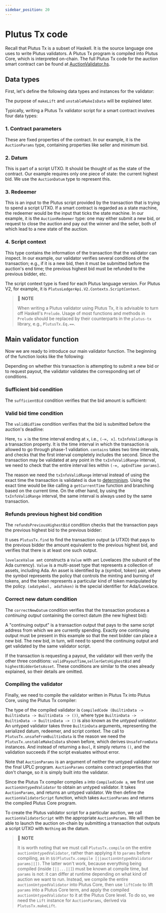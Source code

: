 ```yaml
---
sidebar_position: 20
---
```


# Plutus Tx code

Recall that Plutus Tx is a subset of Haskell. 
It is the source language one uses to write Plutus validators. 
A Plutus Tx program is compiled into Plutus Core, which is interpreted on-chain. 
The full Plutus Tx code for the auction smart contract can be found at [AuctionValidator.hs](https://github.com/IntersectMBO/plutus-tx-template/blob/main/app/AuctionValidator.hs).

<!-- will need to update the link and file location for the new docs platform implementation -->

## Data types

First, let's define the following data types and instances for the validator:

<LiteralInclude file="AuctionValidator.hs" language="haskell" title="Data types" start="-- BLOCK1" end="-- BLOCK2" />

The purpose of `makeLift` and `unstableMakeIsData` will be explained later.

Typically, writing a Plutus Tx validator script for a smart contract involves four data types:

### 1. Contract parameters

These are fixed properties of the contract. 
In our example, it is the `AuctionParams` type, containing properties like seller and minimum bid.

### 2. Datum

This is part of a script UTXO. 
It should be thought of as the state of the contract. 
Our example requires only one piece of state: the current highest bid. 
We use the `AuctionDatum` type to represent this.

### 3. Redeemer

This is an input to the Plutus script provided by the transaction that is trying to spend a script UTXO. 
If a smart contract is regarded as a state machine, the redeemer would be the input that ticks the state machine. 
In our example, it is the `AuctionRedeemer` type: one may either submit a new bid, or request to close the auction and pay out the winner and the seller, both of which lead to a new state of the auction.

### 4. Script context

This type contains the information of the transaction that the validator can inspect. 
In our example, our validator verifies several conditions of the transaction; e.g., if it is a new bid, then it must be submitted before the auction's end time; the previous highest bid must be refunded to the previous bidder, etc.

The script context type is fixed for each Plutus language version.
For Plutus V2, for example, it is `PlutusLedgerApi.V2.Contexts.ScriptContext`.

> :pushpin: **NOTE**
> 
> When writing a Plutus validator using Plutus Tx, it is advisable to turn off Haskell's `Prelude`. 
> Usage of most functions and methods in `Prelude` should be replaced by their counterparts in the `plutus-tx` library, e.g., `PlutusTx.Eq.==`.

## Main validator function

Now we are ready to introduce our main validator function. 
The beginning of the function looks like the following:

<LiteralInclude file="AuctionValidator.hs" language="haskell" title="Main validator function" start="-- BLOCK2" end="-- BLOCK3" />

Depending on whether this transaction is attempting to submit a new bid or to request payout, the validator validates the corresponding set of conditions.

### Sufficient bid condition

The `sufficientBid` condition verifies that the bid amount is sufficient:

<LiteralInclude file="AuctionValidator.hs" language="haskell" title="Sufficient bid condition" start="-- BLOCK3" end="-- BLOCK4" />

### Valid bid time condition

The `validBidTime` condition verifies that the bid is submitted before the auction's deadline:

<LiteralInclude file="AuctionValidator.hs" language="haskell" title="Valid bid time condition" start="-- BLOCK4" end="-- BLOCK5" />

Here, `to x` is the time interval ending at `x`, i.e., `(-∞, x]`.
`txInfoValidRange` is a transaction property. 
It is the time interval in which the transaction is allowed to go through phase-1 validation.
`contains` takes two time intervals, and checks that the first interval completely includes the second. 
Since the transaction may be validated at any point in the `txInfoValidRange` interval, we need to check that the entire interval lies within `(-∞, apEndTime params]`.

The reason we need the `txInfoValidRange` interval instead of using the exact time the transaction is validated is due to [determinism](https://iohk.io/en/blog/posts/2021/09/06/no-surprises-transaction-validation-on-cardano/).
Using the exact time would be like calling a `getCurrentTime` function and branching based on the current time. 
On the other hand, by using the `txInfoValidRange` interval, the same interval is always used by the same transaction.

### Refunds previous highest bid condition

The `refundsPreviousHighestBid` condition checks that the transaction pays the previous highest bid to the previous bidder:

<LiteralInclude file="AuctionValidator.hs" language="haskell" title="Refunds previous highest bid condition" start="-- BLOCK5" end="-- BLOCK6" />

It uses `PlutusTx.find` to find the transaction output (a UTXO) that pays to the previous bidder the amount equivalent to the previous highest bid, and verifies that there is at least one such output.

`lovelaceValue amt` constructs a `Value` with `amt` Lovelaces (the subunit of the Ada currency). 
`Value` is a multi-asset type that represents a collection of assets, including Ada. 
An asset is identified by a (symbol, token) pair, where the symbol represents the policy that controls the minting and burning of tokens, and the token represents a particular kind of token manipulated by the policy.
`(adaSymbol, adaToken)` is the special identifier for Ada/Lovelace.

### Correct new datum condition

The `correctNewDatum` condition verifies that the transaction produces a *continuing output* containing the correct datum (the new highest bid):

<LiteralInclude file="AuctionValidator.hs" language="haskell" title="Correct new datum condition" start="-- BLOCK6" end="-- BLOCK7" />

A "continuing output" is a transaction output that pays to the same script address from which we are currently spending. 
Exactly one continuing output must be present in this example so that the next bidder can place a new bid. 
The new bid, in turn, will need to spend the continuing output and get validated by the same validator script.

If the transaction is requesting a payout, the validator will then verify the other three conditions: `validPayoutTime`,`sellerGetsHighestBid` and `highestBidderGetsAsset`. 
These conditions are similar to the ones already explained, so their details are omitted.

### Compiling the validator

Finally, we need to compile the validator written in Plutus Tx into Plutus Core, using the Plutus Tx compiler:

<LiteralInclude file="AuctionValidator.hs" language="haskell" title="Compiling the validator" start="-- BLOCK8" end="-- BLOCK9" />

The type of the compiled validator is `CompiledCode (BuiltinData -> BuiltinData -> BuiltinData -> ())`, where type `BuiltinData -> BuiltinData -> BuiltinData -> ()` is also known as the *untyped validator*. 
An untyped validator takes three `BuiltinData` arguments, representing the serialized datum, redeemer, and script context. 
The call to `PlutusTx.unsafeFromBuiltinData` is the reason we need the `PlutusTx.unstableMakeIsData` shown before, which derives `UnsafeFromData` instances. 
And instead of returning a `Bool`, it simply returns `()`, and the validation succeeds if the script evaluates without error.

Note that `AuctionParams` is an argument of neither the untyped validator nor the final UPLC program. 
`AuctionParams` contains contract properties that don't change, so it is simply built into the validator.

Since the Plutus Tx compiler compiles `a` into `CompiledCode a`, we first use `auctionUntypedValidator` to obtain an untyped validator. 
It takes `AuctionParams`, and returns an untyped validator. 
We then define the `auctionValidatorScript` function, which takes `AuctionParams` and returns the compiled Plutus Core program.

To create the Plutus validator script for a particular auction, we call `auctionValidatorScript` with the appropriate `AuctionParams`. 
We will then be able to launch the auction on-chain by submitting a transaction that outputs a script UTXO with `Nothing` as the datum.

> :pushpin: **NOTE**
> 
> It is worth noting that we must call `PlutusTx.compile` on the entire `auctionUntypedValidator`, rather than applying it to `params` before compiling, as in `$$(PlutusTx.compile [||auctionUntypedValidator params||])`. 
> The latter won't work, because everything being compiled (inside `[||...||]`) must be known at compile time, but `params` is not: it can differ at runtime depending on what kind of auction we want to run. 
> Instead, we compile the entire `auctionUntypedValidator` into Plutus Core, then use `liftCode` to lift `params` into a Plutus Core term, and apply the compiled `auctionUntypedValidator` to it at the Plutus Core level. 
> To do so, we need the `Lift` instance for `AuctionParams`, derived via `PlutusTx.makeLift`.

